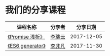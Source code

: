 # 我们的分享课程

课程名称 | 分享者 | 分享日期
--- | --- | ---
[《Promise 浅析》](http://slides.com/phoebe_li/promise) | [李瑞云](https://github.com/804607269) | 2017-12-05
[《ES6 generator》](../courses/ES6-generator.pdf) | [李非凡](https://github.com/Franslee) | 2017-11-30
